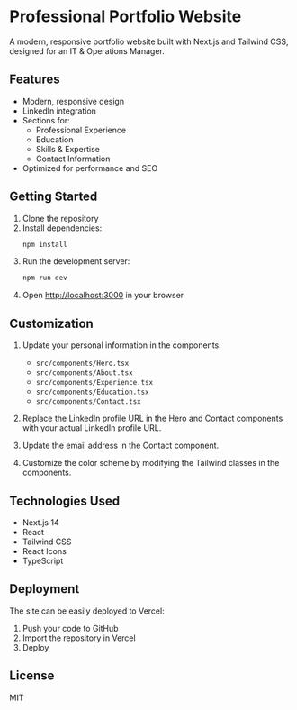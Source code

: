 # Professional Portfolio Website

A modern, responsive portfolio website built with Next.js and Tailwind CSS, designed for an IT & Operations Manager.

## Features

- Modern, responsive design
- LinkedIn integration
- Sections for:
  - Professional Experience
  - Education
  - Skills & Expertise
  - Contact Information
- Optimized for performance and SEO

## Getting Started

1. Clone the repository
2. Install dependencies:
   ```bash
   npm install
   ```
3. Run the development server:
   ```bash
   npm run dev
   ```
4. Open [http://localhost:3000](http://localhost:3000) in your browser

## Customization

1. Update your personal information in the components:
   - `src/components/Hero.tsx`
   - `src/components/About.tsx`
   - `src/components/Experience.tsx`
   - `src/components/Education.tsx`
   - `src/components/Contact.tsx`

2. Replace the LinkedIn profile URL in the Hero and Contact components with your actual LinkedIn profile URL.

3. Update the email address in the Contact component.

4. Customize the color scheme by modifying the Tailwind classes in the components.

## Technologies Used

- Next.js 14
- React
- Tailwind CSS
- React Icons
- TypeScript

## Deployment

The site can be easily deployed to Vercel:

1. Push your code to GitHub
2. Import the repository in Vercel
3. Deploy

## License

MIT 